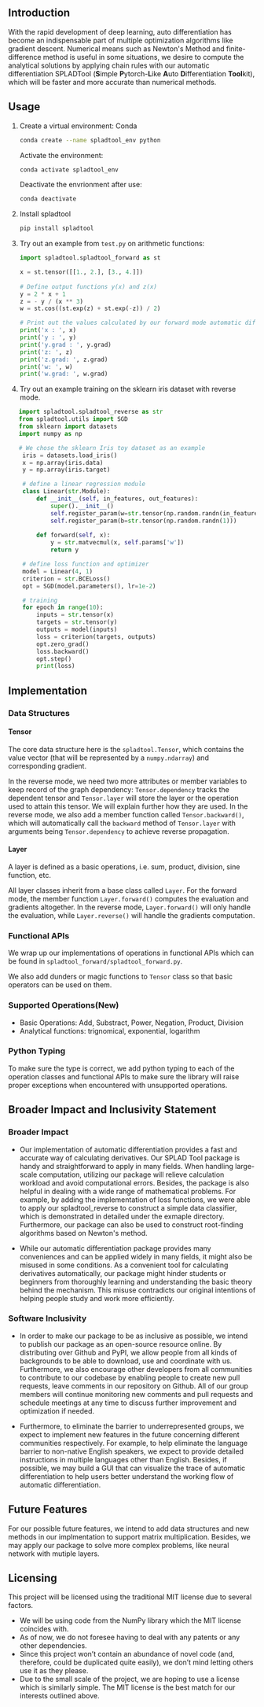 ## Introduction

With the rapid development of deep learning, auto differentiation has become an indispensable part of multiple optimization algorithms like gradient descent. Numerical means such as Newton's Method and finite-difference method is useful in some situations, we desire to compute the analytical solutions by applying chain rules with our automatic differentiation SPLADTool (**S**imple **P**ytorch-**L**ike **A**uto **D**ifferentiation **Tool**kit), which will be faster and more accurate than numerical methods.

## Usage

1. Create a virtual environment: Conda
    ```bash
    conda create --name spladtool_env python
    ```
    
   Activate the environment:
   ```bash
   conda activate spladtool_env
   ```
   
   Deactivate the envrionment after use:
   ```bash
   conda deactivate
   ```

2. 
    Install spladtool
    ```bash
    pip install spladtool
    ``` 

3. Try out an example from `test.py` on arithmetic functions:

   ```python
   import spladtool.spladtool_forward as st

   x = st.tensor([[1., 2.], [3., 4.]])
           
   # Define output functions y(x) and z(x)
   y = 2 * x + 1
   z = - y / (x ** 3)
   w = st.cos((st.exp(z) + st.exp(-z)) / 2)
   
   # Print out the values calculated by our forward mode automatic differentiation SPLADTool
   print('x : ', x)
   print('y : ', y)
   print('y.grad : ', y.grad)
   print('z: ', z)
   print('z.grad: ', z.grad)
   print('w: ', w)
   print('w.grad: ', w.grad)
   ```

4.  Try out an example training on the sklearn iris dataset with reverse mode.
```python
   import spladtool.spladtool_reverse as str
   from spladtool.utils import SGD
   from sklearn import datasets
   import numpy as np

   # We chose the sklearn Iris toy dataset as an example
    iris = datasets.load_iris() 
    x = np.array(iris.data)
    y = np.array(iris.target)

    # define a linear regression module
    class Linear(str.Module):
        def __init__(self, in_features, out_features):
            super().__init__()
            self.register_param(w=str.tensor(np.random.randn(in_features)))
            self.register_param(b=str.tensor(np.random.randn(1)))
        
        def forward(self, x):
            y = str.matvecmul(x, self.params['w'])
            return y

    # define loss function and optimizer
    model = Linear(4, 1)
    criterion = str.BCELoss()
    opt = SGD(model.parameters(), lr=1e-2)

    # training
    for epoch in range(10):
        inputs = str.tensor(x)
        targets = str.tensor(y)
        outputs = model(inputs)
        loss = criterion(targets, outputs)
        opt.zero_grad()
        loss.backward()
        opt.step()
        print(loss)
```

## Implementation

### Data Structures

#### Tensor

The core data structure here is the `spladtool.Tensor`, which contains the value vector (that will be represented by a `numpy.ndarray`) and corresponding gradient. 

In the reverse mode, we need two more attributes or member variables to keep record of the graph dependency: `Tensor.dependency` tracks the dependent tensor and `Tensor.layer` will store the layer or the operation used to attain this tensor. We will explain further how they are used. In the reverse mode, we also add a member function called `Tensor.backward()`, which will automatically call the `backward` method of `Tensor.layer` with arguments being `Tensor.dependency` to achieve reverse propagation.

#### Layer

A layer is defined as a basic operations, i.e. sum, product, division, sine function, etc.

All layer classes inherit from a base class called `Layer`. For the forward mode, the member function `Layer.forward()` computes the evaluation and gradients altogether. In the reverse mode, `Layer.forward()` will only handle the evaluation, while `Layer.reverse()` will handle the gradients computation.

### Functional APIs

We wrap up our implementations of operations in functional APIs which can be found in `spladtool_forward/spladtool_forward.py`.

We also add dunders or magic functions to `Tensor` class so that basic operators can be used on them.

### Supported Operations(**New**)
- Basic Operations: Add, Substract, Power, Negation, Product, Division
- Analytical functions: trignomical, exponential, logarithm

### Python Typing

To make sure the type is  correct, we add python typing to each of the operation classes and functional APIs to make sure the library will raise proper exceptions when encountered with unsupported operations.

## Broader Impact and Inclusivity Statement

### Broader Impact

- Our implementation of automatic differentiation provides a fast and accurate way of calculating derivatives. Our SPLAD Tool package is handy and straightforward to apply in many fields. When handling large-scale computation, utilizing our package will relieve calculation workload and avoid computational errors. Besides, the package is also helpful in dealing with a wide range of mathematical problems. For example, by adding the implementation of loss functions, we were able to apply our spladtool_reverse to construct a simple data classifier, which is demonstrated in detailed under the exmaple directory. Furthermore, our package can also be used to construct root-finding algorithms based on Newton's method. 


- While our automatic differentiation package provides many conveniences and can be applied widely in many fields, it might also be misused in some conditions. As a convenient tool for calculating derivatives automatically, our package might hinder students or beginners from thoroughly learning and understanding the basic theory behind the mechanism. This misuse contradicts our original intentions of helping people study and work more efficiently.


### Software Inclusivity

- In order to make our package to be as inclusive as possible, we intend to publish our package as an open-source resource online. By distributing over Github and PyPI, we allow people from all kinds of backgrounds to be able to download, use and coordinate with us. Furthermore, we also encourage other developers from all communities to contribute to our codebase by enabling people to create new pull requests, leave comments in our repository on Github. All of our group members will continue monitoring new comments and pull requests and schedule meetings at any time to discuss further improvement and optimization if needed.


- Furthermore, to eliminate the barrier to underrepresented groups, we expect to implement new features in the future concerning different communities respectively. For example, to help eliminate the language barrier to non-native English speakers, we expect to provide detailed instructions in multiple languages other than English. Besides, if possible, we may build a GUI that can visualize the trace of automatic differentiation to help users better understand the working flow of automatic differentiation.


## Future Features

For our possible future features, we intend to add data structures and new methods in our implmentation to support matrix multiplication. Besides, we may apply our package to solve more complex problems, like neural network with mutiple layers.


## Licensing

This project will be licensed using the traditional MIT license due to several factors. 

- We will be using code from the NumPy library which the MIT license coincides with. 
- As of now, we do not foresee having to deal with any patents or any other dependencies. 
- Since this project won’t contain an abundance of novel code (and, therefore, could be duplicated quite easily), we don’t mind letting others use it as they please. 
- Due to the small scale of the project, we are hoping to use a license which is similarly simple. The MIT license is the best match for our interests outlined above. 